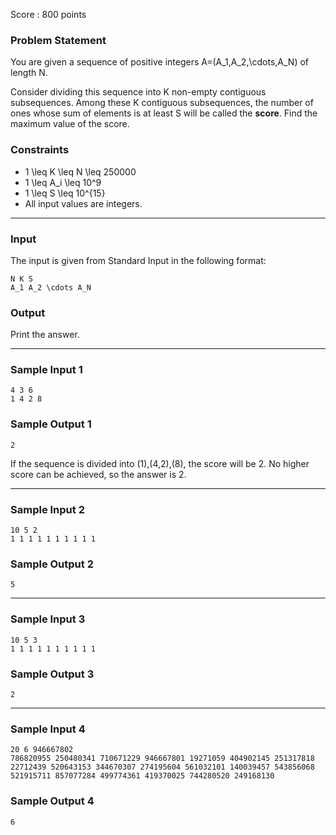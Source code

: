Score : 800 points

### Problem Statement

You are given a sequence of positive integers A=(A\_1,A\_2,\cdots,A\_N) of length N.

Consider dividing this sequence into K non-empty contiguous subsequences.
Among these K contiguous subsequences, the number of ones whose sum of elements is at least S will be called the **score**.
Find the maximum value of the score.

### Constraints

* 1 \leq K \leq N \leq 250000
* 1 \leq A\_i \leq 10^9
* 1 \leq S \leq 10^{15}
* All input values are integers.

---

### Input

The input is given from Standard Input in the following format:

```
N K S
A_1 A_2 \cdots A_N
```

### Output

Print the answer.

---

### Sample Input 1

```
4 3 6
1 4 2 8
```

### Sample Output 1

```
2
```

If the sequence is divided into (1),(4,2),(8), the score will be 2.
No higher score can be achieved, so the answer is 2.

---

### Sample Input 2

```
10 5 2
1 1 1 1 1 1 1 1 1 1
```

### Sample Output 2

```
5
```

---

### Sample Input 3

```
10 5 3
1 1 1 1 1 1 1 1 1 1
```

### Sample Output 3

```
2
```

---

### Sample Input 4

```
20 6 946667802
786820955 250480341 710671229 946667801 19271059 404902145 251317818 22712439 520643153 344670307 274195604 561032101 140039457 543856068 521915711 857077284 499774361 419370025 744280520 249168130
```

### Sample Output 4

```
6
```
